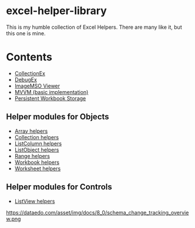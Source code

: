 # excel-helper-library
This is my humble collection of Excel Helpers.
There are many like it, but this one is mine. 

# Contents
- [CollectionEx](Collections/CollectionEx.md)
- [DebugEx](DebugEx/DebugEx.md)
- [ImageMSO Viewer](ImageMSO/ImageMSOViewer.md)
- [MVVM (basic implementation)](MVVM/MVVM.md)
- [Persistent Workbook Storage](PersistentStorage/PersistentStorage.md)

## Helper modules for Objects
- [Array helpers](Arrays/ArrayHelpers.md)
- [Collection helpers](Collections/CollectionHelpers.md)
- [ListColumn helpers](ListColumns/ListColumnHelpers.md)
- [ListObject helpers](ListObjects/ListObjectHelpers.md)
- [Range helpers](Ranges/RangeHelpers.md)
- [Workbook helpers](Workbooks/WorkbookHelpers.md)
- [Worksheet helpers](Worksheets/WorksheetHelpers.md)

## Helper modules for Controls
- [ListView helpers](ListView/ListViewHelpers.md)

https://dataedo.com/asset/img/docs/8_0/schema_change_tracking_overview.png